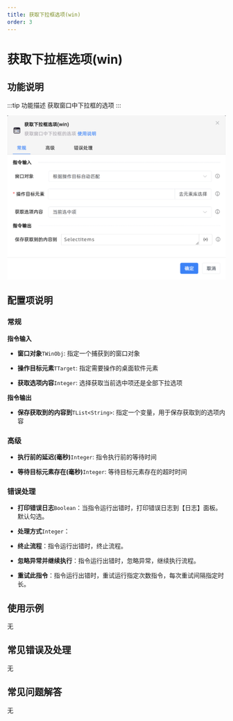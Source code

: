 ```yaml
---
title: 获取下拉框选项(win)
order: 3
---
```


# 获取下拉框选项(win)

## 功能说明

:::tip 功能描述
获取窗口中下拉框的选项
:::

![获取下拉框选项(win)](../../../assets/获取下拉框选项(win)_command.png)

## 配置项说明

### 常规

**指令输入**

- **窗口对象**`TWinObj`: 指定一个捕获到的窗口对象

- **操作目标元素**`TTarget`: 指定需要操作的桌面软件元素

- **获取选项内容**`Integer`: 选择获取当前选中项还是全部下拉选项


**指令输出**

- **保存获取到的内容到**`TList<String>`: 指定一个变量，用于保存获取到的选项内容

### 高级

- **执行前的延迟(毫秒)**`Integer`: 指令执行前的等待时间

- **等待目标元素存在(毫秒)**`Integer`: 等待目标元素存在的超时时间

### 错误处理

- **打印错误日志**`Boolean`：当指令运行出错时，打印错误日志到【日志】面板。默认勾选。

- **处理方式**`Integer`：

 - **终止流程**：指令运行出错时，终止流程。

 - **忽略异常并继续执行**：指令运行出错时，忽略异常，继续执行流程。

 - **重试此指令**：指令运行出错时，重试运行指定次数指令，每次重试间隔指定时长。

## 使用示例
无

## 常见错误及处理

无

## 常见问题解答

无

